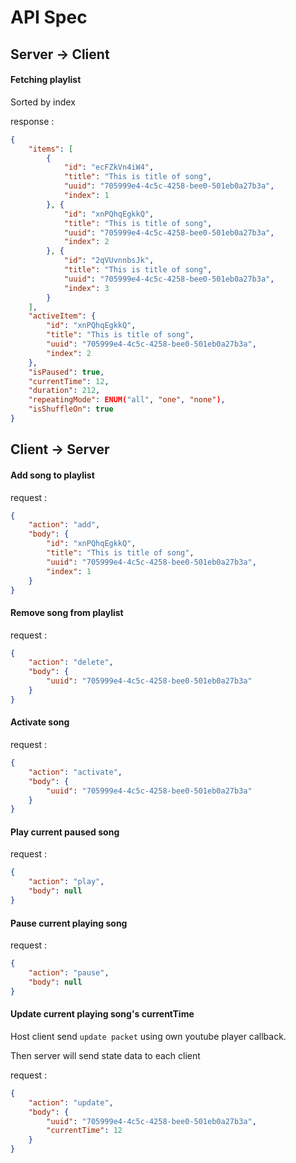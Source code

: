 # API Spec

## Server -> Client

#### Fetching playlist

Sorted by index

response :

```json
{
    "items": [
        {
            "id": "ecFZkVn4iW4",
            "title": "This is title of song",
            "uuid": "705999e4-4c5c-4258-bee0-501eb0a27b3a",
            "index": 1
        }, {
            "id": "xnPQhqEgkkQ",
            "title": "This is title of song",
            "uuid": "705999e4-4c5c-4258-bee0-501eb0a27b3a",
            "index": 2
        }, {
            "id": "2qVUvnnbsJk",
            "title": "This is title of song",
            "uuid": "705999e4-4c5c-4258-bee0-501eb0a27b3a",
            "index": 3
        }
    ],
    "activeItem": {
        "id": "xnPQhqEgkkQ",
        "title": "This is title of song",
        "uuid": "705999e4-4c5c-4258-bee0-501eb0a27b3a",
        "index": 2
    },
    "isPaused": true,
    "currentTime": 12,
    "duration": 212,
    "repeatingMode": ENUM("all", "one", "none"),
    "isShuffleOn": true
}
```


## Client -> Server

#### Add song to playlist

request :

```json
{
    "action": "add",
    "body": {
        "id": "xnPQhqEgkkQ",
        "title": "This is title of song",
        "uuid": "705999e4-4c5c-4258-bee0-501eb0a27b3a",
        "index": 1
    }
}
```

#### Remove song from playlist

request :

```json
{
    "action": "delete",
    "body": {
        "uuid": "705999e4-4c5c-4258-bee0-501eb0a27b3a"
    }
}
```

#### Activate song

request :

```json
{
    "action": "activate",
    "body": {
        "uuid": "705999e4-4c5c-4258-bee0-501eb0a27b3a"
    }
}
```

#### Play current paused song

request :

```json
{
    "action": "play",
    "body": null
}
```

#### Pause current playing song

request :

```json
{
    "action": "pause",
    "body": null
}
```

#### Update current playing song's currentTime

Host client send `update packet` using own youtube player callback.

Then server will send state data to each client

request :

```json
{
    "action": "update",
    "body": {
        "uuid": "705999e4-4c5c-4258-bee0-501eb0a27b3a",
        "currentTime": 12
    }
}
```